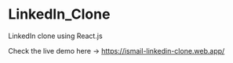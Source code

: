 # LinkedIn_Clone

LinkedIn clone using React.js

Check the live demo here -> https://ismail-linkedin-clone.web.app/
